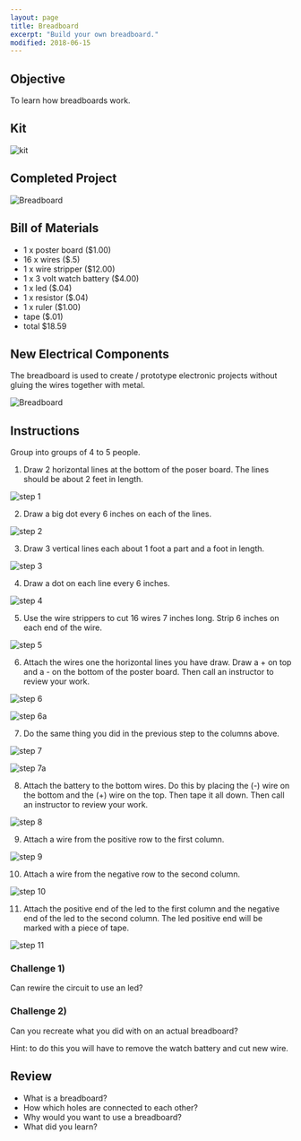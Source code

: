 ```yaml
---
layout: page
title: Breadboard
excerpt: "Build your own breadboard."
modified: 2018-06-15
---
```


## Objective

To learn how breadboards work.

## Kit

![kit](/images/circuits/breadboard/kit.jpg)

## Completed Project

![Breadboard](/images/circuits/breadboard/completed.jpg)

## Bill of Materials 

- 1 x poster board ($1.00)
- 16 x wires ($.5)
- 1 x wire stripper ($12.00)
- 1 x 3 volt watch battery ($4.00)
- 1 x led ($.04)
- 1 x resistor ($.04)
- 1 x ruler ($1.00)
- tape ($.01)
- total $18.59

## New Electrical Components 

The breadboard is used to create / prototype electronic projects without gluing the wires together with metal.  

![Breadboard](/images/circuits/breadboard/breadboard.jpg)

## Instructions

Group into groups of 4 to 5 people.  

1) Draw 2 horizontal lines at the bottom of the poser board.  The lines should be about 2 feet in length.

![step 1](/images/circuits/breadboard/step_1.jpg)

2) Draw a big dot every 6 inches on each of the lines.

![step 2](/images/circuits/breadboard/step_2.jpg)

3) Draw 3 vertical lines each about 1 foot a part and a foot in length.
 
![step 3](/images/circuits/breadboard/step_3.jpg)

4) Draw a dot on each line every 6 inches.

![step 4](/images/circuits/breadboard/step_4.jpg)

5) Use the wire strippers to cut 16 wires 7 inches long.  Strip 6 inches on each end of the wire.

![step 5](/images/circuits/breadboard/step_5.jpg)

6) Attach the wires one the horizontal lines you have draw.  Draw a + on top and a - on the bottom of the poster board.  Then call an instructor to review your work.

![step 6](/images/circuits/breadboard/step_6.jpg)

![step 6a](/images/circuits/breadboard/step_6a.jpg)

7) Do the same thing you did in the previous step to the columns above.

![step 7](/images/circuits/breadboard/step_7.jpg)

![step 7a](/images/circuits/breadboard/step_7a.jpg)

8) Attach the battery to the bottom wires.  Do this by placing the (-) wire on the bottom and the (+) wire on the top.  Then tape it all down.  Then call an instructor to review your work.

![step 8](/images/circuits/breadboard/step_8.jpg)

9) Attach a wire from the positive row to the first column.

![step 9](/images/circuits/breadboard/step_9.jpg)

10) Attach a wire from the negative row  to the second column.

![step 10](/images/circuits/breadboard/step_10.jpg)

11) Attach the positive end of the led to the first column and the negative end of the led to the second column.  The led positive end will be marked with a piece of tape.

![step 11](/images/circuits/breadboard/step_11.jpg)

### Challenge 1) 

Can rewire the circuit to use an led?

### Challenge 2) 

Can you recreate what you did with on an actual breadboard?

Hint: to do this you will have to remove the watch battery and cut new wire.

## Review

- What is a breadboard?
- How which holes are connected to each other?
- Why would you want to use a breadboard?
- What did you learn?

